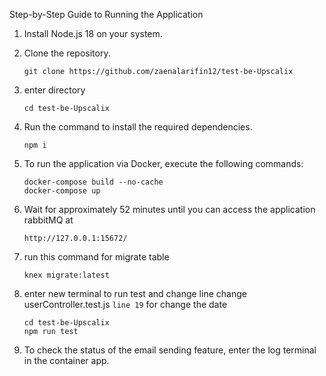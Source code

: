 Step-by-Step Guide to Running the Application
1. Install Node.js 18 on your system.
2. Clone the repository. 
    ```
    git clone https://github.com/zaenalarifin12/test-be-Upscalix
    ```
3. enter directory 
   ``` 
   cd test-be-Upscalix 
   ```
4. Run the command to install the required 
   dependencies.
    ```
    npm i
    ```
5. To run the application via Docker, execute the following commands:
    ```
    docker-compose build --no-cache
    docker-compose up
    ```
6. Wait for approximately 52 minutes until you can access the application rabbitMQ at 
   ```
   http://127.0.0.1:15672/
   ```

7.  run this command for migrate table 
    ``` 
    knex migrate:latest
    ```

8.  enter new terminal to run test and change line 
    change userController.test.js ```line 19``` for change the date

    ``` 
    cd test-be-Upscalix
    npm run test 
    ```

9. To check the status of the email sending feature, enter the log terminal in the container app.






